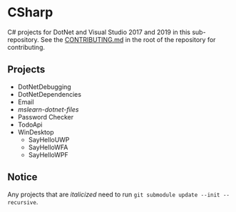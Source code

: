 # CSharp

C# projects for DotNet and Visual Studio 2017 and 2019 in this sub-repository. See the [CONTRIBUTING.md](../CONTRIBUTING.md) in the root of the repository for contributing.

## Projects

- DotNetDebugging
- DotNetDependencies
- Email
- *mslearn-dotnet-files*
- Password Checker
- TodoApi
- WinDesktop
  - SayHelloUWP
  - SayHelloWFA
  - SayHelloWPF

## Notice

Any projects that are *italicized* need to run `git submodule update --init --recursive`.
